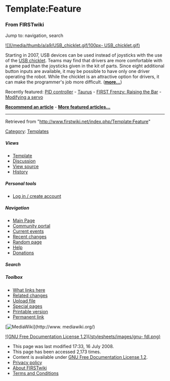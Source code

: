 # Template:Feature

### From FIRSTwiki

Jump to: navigation, search

[![](/media/thumb/a/a9/USB_chicklet.gif/100px-
USB_chicklet.gif)](/index.php/Image:USB_chicklet.gif "" )

Starting in 2007, USB devices can be used instead of joysticks with the use of
the [USB chicklet](/index.php?title=USB_chicklet&action=edit "USB chicklet" ).
Teams may find that drivers are more comfortable with a game pad than the
joysticks given in the kit of parts. Since eight additional button inputs are
available, it may be possible to have only one driver operating the robot.
While the chicklet is an attractive option for drivers, it can make the
programmer's job more difficult.
(**[more...](/index.php/Using_the_USB_chicklet "Using the USB chicklet" )**)

Recently featured: [PID controller](/index.php/PID_controller "PID controller"
) - [Taurus](/index.php/Taurus_%281073%29 "Taurus \(1073\)" ) - [FIRST Frenzy:
Raising the Bar](/index.php/FIRST_Frenzy:_Raising_the_Bar "FIRST Frenzy:
Raising the Bar" ) - [Modifying a servo](/index.php/Modifying_a_servo
"Modifying a servo" )

**[Recommend an article](/index.php/FIRSTwiki:Featured_article_candidates "FIRSTwiki:Featured article candidates" )** - **[More featured articles...](/index.php/FIRSTwiki:Featured_articles "FIRSTwiki:Featured articles" )**  
  
---  
  
Retrieved from "<http://www.firstwiki.net/index.php/Template:Feature>"

[Category](/index.php?title=Special:Categories&article=Template%3AFeature
"Special:Categories" ): [Templates](/index.php/Category:Templates
"Category:Templates" )

##### Views

  * [Template](/index.php/Template:Feature)
  * [Discussion](/index.php/Template_talk:Feature)
  * [View source](/index.php?title=Template:Feature&action=edit)
  * [History](/index.php?title=Template:Feature&action=history)

##### Personal tools

  * [Log in / create account](/index.php?title=Special:Userlogin&returnto=Template:Feature)

[](/index.php/Main_Page "Main Page" )

##### Navigation

  * [Main Page](/index.php/Main_Page)
  * [Community portal](/index.php/FIRSTwiki:Community_portal)
  * [Current events](/index.php/Current_events)
  * [Recent changes](/index.php/Special:Recentchanges)
  * [Random page](/index.php/Special:Random)
  * [Help](/index.php/Help:Contents)
  * [Donations](/index.php/FIRSTwiki:Site_support)

##### Search



##### Toolbox

  * [What links here](/index.php/Special:Whatlinkshere/Template:Feature)
  * [Related changes](/index.php/Special:Recentchangeslinked/Template:Feature)
  * [Upload file](/index.php/Special:Upload)
  * [Special pages](/index.php/Special:Specialpages)
  * [Printable version](/index.php?title=Template:Feature&printable=yes)
  * [Permanent link](/index.php?title=Template:Feature&oldid=68609)

[![MediaWiki](/skins/common/images/poweredby_mediawiki_88x31.png)](http://www.
mediawiki.org/)

[![GNU Free Documentation License 1.2](/stylesheets/images/gnu-
fdl.png)](http://www.gnu.org/copyleft/fdl.html)

  * This page was last modified 17:33, 16 July 2008.
  * This page has been accessed 2,173 times.
  * Content is available under [GNU Free Documentation License 1.2](http://www.gnu.org/copyleft/fdl.html "http://www.gnu.org/copyleft/fdl.html" ).
  * [Privacy policy](/index.php/FIRSTwiki:Privacy_policy "FIRSTwiki:Privacy policy" )
  * [About FIRSTwiki](/index.php/FIRSTwiki:About "FIRSTwiki:About" )
  * [Terms and Conditions](/index.php/FIRSTwiki:Terms_and_conditions "FIRSTwiki:Terms and conditions" )

